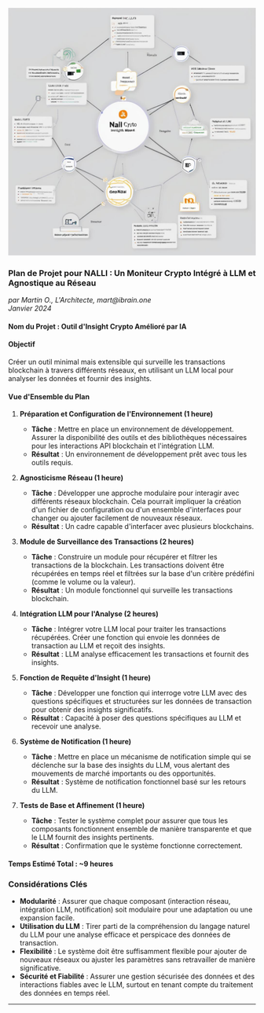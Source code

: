![Alt text](NALLI.png)  

### Plan de Projet pour NALLI : Un Moniteur Crypto Intégré à LLM et Agnostique au Réseau
_par Martin O., L'Architecte, mart@ibrain.one_   
_Janvier 2024_

#### Nom du Projet : Outil d'Insight Crypto Amélioré par IA

#### Objectif
Créer un outil minimal mais extensible qui surveille les transactions blockchain à travers différents réseaux, en utilisant un LLM local pour analyser les données et fournir des insights.

#### Vue d'Ensemble du Plan

1. **Préparation et Configuration de l'Environnement (1 heure)**
   - **Tâche** : Mettre en place un environnement de développement. Assurer la disponibilité des outils et des bibliothèques nécessaires pour les interactions API blockchain et l'intégration LLM.
   - **Résultat** : Un environnement de développement prêt avec tous les outils requis.

2. **Agnosticisme Réseau (1 heure)**
   - **Tâche** : Développer une approche modulaire pour interagir avec différents réseaux blockchain. Cela pourrait impliquer la création d'un fichier de configuration ou d'un ensemble d'interfaces pour changer ou ajouter facilement de nouveaux réseaux.
   - **Résultat** : Un cadre capable d'interfacer avec plusieurs blockchains.

3. **Module de Surveillance des Transactions (2 heures)**
   - **Tâche** : Construire un module pour récupérer et filtrer les transactions de la blockchain. Les transactions doivent être récupérées en temps réel et filtrées sur la base d'un critère prédéfini (comme le volume ou la valeur).
   - **Résultat** : Un module fonctionnel qui surveille les transactions blockchain.

4. **Intégration LLM pour l'Analyse (2 heures)**
   - **Tâche** : Intégrer votre LLM local pour traiter les transactions récupérées. Créer une fonction qui envoie les données de transaction au LLM et reçoit des insights.
   - **Résultat** : LLM analyse efficacement les transactions et fournit des insights.

5. **Fonction de Requête d'Insight (1 heure)**
   - **Tâche** : Développer une fonction qui interroge votre LLM avec des questions spécifiques et structurées sur les données de transaction pour obtenir des insights significatifs.
   - **Résultat** : Capacité à poser des questions spécifiques au LLM et recevoir une analyse.

6. **Système de Notification (1 heure)**
   - **Tâche** : Mettre en place un mécanisme de notification simple qui se déclenche sur la base des insights du LLM, vous alertant des mouvements de marché importants ou des opportunités.
   - **Résultat** : Système de notification fonctionnel basé sur les retours du LLM.

7. **Tests de Base et Affinement (1 heure)**
   - **Tâche** : Tester le système complet pour assurer que tous les composants fonctionnent ensemble de manière transparente et que le LLM fournit des insights pertinents.
   - **Résultat** : Confirmation que le système fonctionne correctement.

#### Temps Estimé Total : ~9 heures

### Considérations Clés

- **Modularité** : Assurer que chaque composant (interaction réseau, intégration LLM, notification) soit modulaire pour une adaptation ou une expansion facile.
- **Utilisation du LLM** : Tirer parti de la compréhension du langage naturel du LLM pour une analyse efficace et perspicace des données de transaction.
- **Flexibilité** : Le système doit être suffisamment flexible pour ajouter de nouveaux réseaux ou ajuster les paramètres sans retravailler de manière significative.
- **Sécurité et Fiabilité** : Assurer une gestion sécurisée des données et des interactions fiables avec le LLM, surtout en tenant compte du traitement des données en temps réel.

---